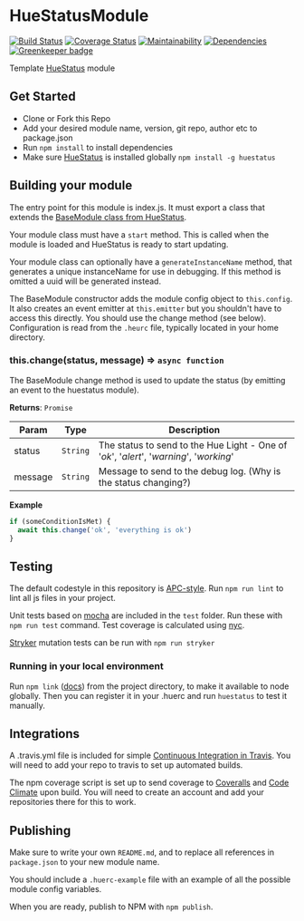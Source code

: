 # HueStatusModule

[![Build Status](https://travis-ci.org/APCOvernight/HueStatusModule.svg?branch=master)](https://travis-ci.org/APCOvernight/HueStatusModule) [![Coverage Status](https://coveralls.io/repos/github/APCOvernight/HueStatusModule/badge.svg?branch=master)](https://coveralls.io/github/APCOvernight/HueStatusModule?branch=master) [![Maintainability](	https://img.shields.io/codeclimate/maintainability/APCOvernight/HueStatusModule.svg)](https://codeclimate.com/github/APCOvernight/HueStatusModule/maintainability) 
[![Dependencies](https://img.shields.io/david/APCOvernight/HueStatusModule.svg)](https://david-dm.org/APCOvernight/HueStatusModule) [![Greenkeeper badge](https://badges.greenkeeper.io/APCOvernight/HueStatusModule.svg)](https://greenkeeper.io/)

Template [HueStatus](https://github.com/APCOvernight/huestatus/) module

## Get Started

- Clone or Fork this Repo
- Add your desired module name, version, git repo, author etc to package.json
- Run `npm install` to install dependencies
- Make sure [HueStatus](https://github.com/APCOvernight/huestatus/) is installed globally `npm install -g huestatus`

## Building your module

The entry point for this module is index.js. It must export a class that extends the [BaseModule class from HueStatus](https://github.com/APCOvernight/huestatus/blob/master/src/Module.js).

Your module class must have a `start` method. This is called when the module is loaded and HueStatus is ready to start updating.

Your module class can optionally have a `generateInstanceName` method, that generates a unique instanceName for use in debugging. If this method is omitted a uuid will be generated instead.

The BaseModule constructor adds the module config object to `this.config`. It also creates an event emitter at `this.emitter` but you shouldn't have to access this directly. You should use the change method (see below).  Configuration is read from the `.heurc` file, typically located in your home directory.

### this.change(status, message) ⇒ <code>async function</code>
The BaseModule change method is used to update the status (by emitting an event to the huestatus module).

**Returns**: <code>Promise</code>

| Param | Type | Description |
| --- | --- | --- |
| status | <code>String</code> | The status to send to the Hue Light - One of '*ok*', '*alert*', '*warning*', '*working*' |
| message | <code>String</code> | Message to send to the debug log. (Why is the status changing?) |

**Example**
```js
if (someConditionIsMet) {
  await this.change('ok', 'everything is ok')
}

```

## Testing

The default codestyle in this repository is [APC-style](https://github.com/APCOvernight/apc-style).  Run `npm run lint` to lint all js files in your project.

Unit tests based on [mocha](https://mochajs.org/) are included in the `test` folder. Run these with `npm run test` command. Test coverage is calculated using [nyc](https://github.com/istanbuljs/nyc).

[Stryker](https://stryker-mutator.github.io/) mutation tests can be run with `npm run stryker`

### Running in your local environment

Run `npm link` ([docs](https://docs.npmjs.com/cli/link)) from the project directory, to make it available to node globally. Then you can register it in your .huerc and run `huestatus` to test it manually.

## Integrations

A .travis.yml file is included for simple [Continuous Integration in Travis](https://travis-ci.org). You will need to add your repo to travis to set up automated builds.

The npm coverage script is set up to send coverage to [Coveralls](https://coveralls.io/) and [Code Climate](https://codeclimate.com/) upon build. You will need to create an account and add your repositories there for this to work.

## Publishing

Make sure to write your own `README.md`, and to replace all references in `package.json` to your new module name. 

You should include a `.huerc-example` file with an example of all the possible module config variables.

When you are ready, publish to NPM with `npm publish`.
